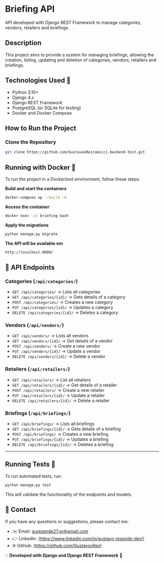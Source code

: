 # Briefing API

API developed with Django REST Framework to manage categories, vendors, retailers and briefings.

## Description

This project aims to provide a system for managing briefings, allowing the creation, listing, updating and deletion of categories, vendors, retailers and briefings.

## Technologies Used 🚀

- Python 3.10+
- Django 4.x
- Django REST Framework
- PostgreSQL (or SQLite for testing)
- Docker and Docker Compose

## How to Run the Project

### **Clone the Repository**
```bash
git clone https://github.com/GustavooRez/amicci-backend-test.git
```

## Running with Docker 🐳

To run the project in a Dockerized environment, follow these steps:

**Build and start the containers**
```bash
docker-compose up --build -d
```

**Access the container**
```bash
docker exec -it briefing bash
```

**Apply the migrations**
```bash
python manage.py migrate
```

**The API will be available em**
```bash
http://localhost:8000/
```

## 📀 API Endpoints

### **Categories (`/api/categories/`)**
- `GET /api/categories/` → Lists all categories
- `GET /api/categories/{id}/` → Gets details of a category
- `POST /api/categories/` → Creates a new category
- `PUT /api/categories/{id}/` → Updates a category
- `DELETE /api/categories/{id}/` → Deletes a category

### **Vendors (`/api/vendors/`)**
- `GET /api/vendors/` → Lists all vendors
- `GET /api/vendors/{id}/` → Get details of a vendor
- `POST /api/vendors/` → Create a new vendor
- `PUT /api/vendors/{id}/` → Update a vendor
- `DELETE /api/vendors/{id}/` → Delete a vendor

### **Retailers (`/api/retailers/`)**
- `GET /api/retailers/` → List all retailers
- `GET /api/retailers/{id}/` → Get details of a retailer
- `POST /api/retailers/` → Create a new retailer
- `PUT /api/retailers/{id}/` → Update a retailer
- `DELETE /api/retailers/{id}/` → Delete a retailer

### **Briefings (`/api/briefings/`)**
- `GET /api/briefings/` → Lists all briefings
- `GET /api/briefings/{id}/` → Gets details of a briefing
- `POST /api/briefings/` → Creates a new briefing
- `PUT /api/briefings/{id}/` → Updates a briefing
- `DELETE /api/briefings/{id}/` → Deletes a briefing

---

## Running Tests 🤖

To run automated tests, run:
```bash
python manage.py test
```
This will validate the functionality of the endpoints and models.

## 📲 Contact

If you have any questions or suggestions, please contact me:

- ✉️ Email: gurezende27.gr@gmail.com
- 👉 LinkedIn: (https://www.linkedin.com/in/gustavo-rezende-dev/)
- 🌐 GitHub: (https://github.com/GustavooRez)

💡 **Developed with Django and Django REST Framework** 🚀